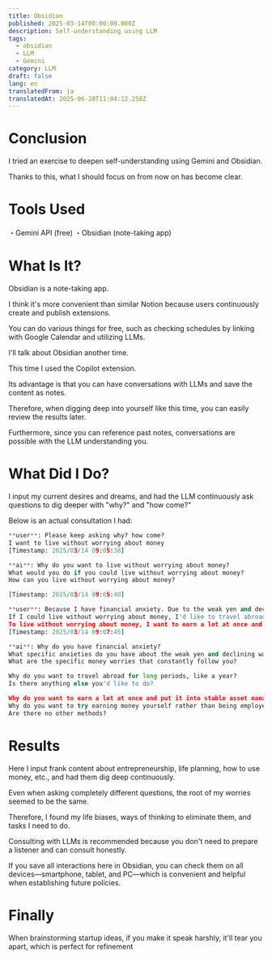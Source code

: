 ```yaml
---
title: Obsidian
published: 2025-03-14T00:00:00.000Z
description: Self-understanding using LLM
tags:
  - obsidian
  - LLM
  - Gemini
category: LLM
draft: false
lang: en
translatedFrom: ja
translatedAt: 2025-06-28T11:04:12.258Z
---
```


# Conclusion

I tried an exercise to deepen self-understanding using Gemini and Obsidian.

Thanks to this, what I should focus on from now on has become clear.

# Tools Used

・Gemini API (free)
・Obsidian (note-taking app)

# What Is It?

Obsidian is a note-taking app.

I think it's more convenient than similar Notion because users continuously create and publish extensions.

You can do various things for free, such as checking schedules by linking with Google Calendar and utilizing LLMs.

I'll talk about Obsidian another time.

This time I used the Copilot extension.

Its advantage is that you can have conversations with LLMs and save the content as notes.

Therefore, when digging deep into yourself like this time, you can easily review the results later.

Furthermore, since you can reference past notes, conversations are possible with the LLM understanding you.

# What Did I Do?

I input my current desires and dreams, and had the LLM continuously ask questions to dig deeper with "why?" and "how come?"

Below is an actual consultation I had:

```python
**user**: Please keep asking why? how come?
I want to live without worrying about money
[Timestamp: 2025/03/14 09:05:38]

**ai**: Why do you want to live without worrying about money?
What would you do if you could live without worrying about money?
How can you live without worrying about money?

[Timestamp: 2025/03/14 09:05:40]

**user**: Because I have financial anxiety. Due to the weak yen and declining wages in Japan, money worries are constantly following me.
If I could live without worrying about money, I'd like to travel abroad for long periods, like a year.
To live without worrying about money, I want to earn a lot at once and put it into stable asset management. For that, I want to try earning money myself rather than being employed by a company
[Timestamp: 2025/03/14 09:07:45]

**ai**: Why do you have financial anxiety?
What specific anxieties do you have about the weak yen and declining wages in Japan?
What are the specific money worries that constantly follow you?

Why do you want to travel abroad for long periods, like a year?
Is there anything else you'd like to do?

Why do you want to earn a lot at once and put it into stable asset management?
Why do you want to try earning money yourself rather than being employed by a company?
Are there no other methods?
```

# Results

Here I input frank content about entrepreneurship, life planning, how to use money, etc., and had them dig deep continuously.

Even when asking completely different questions, the root of my worries seemed to be the same.

Therefore, I found my life biases, ways of thinking to eliminate them, and tasks I need to do.

Consulting with LLMs is recommended because you don't need to prepare a listener and can consult honestly.

If you save all interactions here in Obsidian, you can check them on all devices—smartphone, tablet, and PC—which is convenient and helpful when establishing future policies.

# Finally

When brainstorming startup ideas, if you make it speak harshly, it'll tear you apart, which is perfect for refinement

